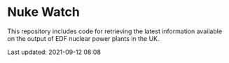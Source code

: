# Nuke Watch

This repository includes code for retrieving the latest information available on the output of EDF nuclear power plants in the UK.

Last updated: 2021-09-12 08:08